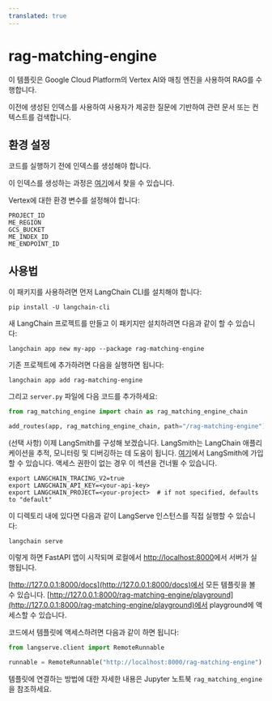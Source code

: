 ```yaml
---
translated: true
---
```


# rag-matching-engine

이 템플릿은 Google Cloud Platform의 Vertex AI와 매칭 엔진을 사용하여 RAG를 수행합니다.

이전에 생성된 인덱스를 사용하여 사용자가 제공한 질문에 기반하여 관련 문서 또는 컨텍스트를 검색합니다.

## 환경 설정

코드를 실행하기 전에 인덱스를 생성해야 합니다.

이 인덱스를 생성하는 과정은 [여기](https://github.com/GoogleCloudPlatform/generative-ai/blob/main/language/use-cases/document-qa/question_answering_documents_langchain_matching_engine.ipynb)에서 찾을 수 있습니다.

Vertex에 대한 환경 변수를 설정해야 합니다:

```text
PROJECT_ID
ME_REGION
GCS_BUCKET
ME_INDEX_ID
ME_ENDPOINT_ID
```

## 사용법

이 패키지를 사용하려면 먼저 LangChain CLI를 설치해야 합니다:

```shell
pip install -U langchain-cli
```

새 LangChain 프로젝트를 만들고 이 패키지만 설치하려면 다음과 같이 할 수 있습니다:

```shell
langchain app new my-app --package rag-matching-engine
```

기존 프로젝트에 추가하려면 다음을 실행하면 됩니다:

```shell
langchain app add rag-matching-engine
```

그리고 `server.py` 파일에 다음 코드를 추가하세요:

```python
from rag_matching_engine import chain as rag_matching_engine_chain

add_routes(app, rag_matching_engine_chain, path="/rag-matching-engine")
```

(선택 사항) 이제 LangSmith를 구성해 보겠습니다.
LangSmith는 LangChain 애플리케이션을 추적, 모니터링 및 디버깅하는 데 도움이 됩니다.
[여기](https://smith.langchain.com/)에서 LangSmith에 가입할 수 있습니다.
액세스 권한이 없는 경우 이 섹션을 건너뛸 수 있습니다.

```shell
export LANGCHAIN_TRACING_V2=true
export LANGCHAIN_API_KEY=<your-api-key>
export LANGCHAIN_PROJECT=<your-project>  # if not specified, defaults to "default"
```

이 디렉토리 내에 있다면 다음과 같이 LangServe 인스턴스를 직접 실행할 수 있습니다:

```shell
langchain serve
```

이렇게 하면 FastAPI 앱이 시작되며 로컬에서 [http://localhost:8000](http://localhost:8000)에서 서버가 실행됩니다.

[http://127.0.0.1:8000/docs](http://127.0.0.1:8000/docs)에서 모든 템플릿을 볼 수 있습니다.
[http://127.0.0.1:8000/rag-matching-engine/playground](http://127.0.0.1:8000/rag-matching-engine/playground)에서 playground에 액세스할 수 있습니다.

코드에서 템플릿에 액세스하려면 다음과 같이 하면 됩니다:

```python
from langserve.client import RemoteRunnable

runnable = RemoteRunnable("http://localhost:8000/rag-matching-engine")
```

템플릿에 연결하는 방법에 대한 자세한 내용은 Jupyter 노트북 `rag_matching_engine`을 참조하세요.

